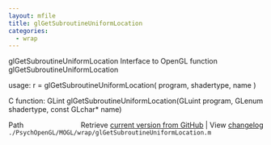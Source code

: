 ```yaml
---
layout: mfile
title: glGetSubroutineUniformLocation
categories:
  - wrap
---
```


glGetSubroutineUniformLocation  Interface to OpenGL function glGetSubroutineUniformLocation

usage:  r = glGetSubroutineUniformLocation\( program, shadertype, name \)

C function:  GLint glGetSubroutineUniformLocation\(GLuint program, GLenum shadertype, const GLchar\* name\)


<div class="code_header" style="text-align:right;">
  <span style="float:left;">Path&nbsp;&nbsp;</span> <span class="counter">Retrieve <a href=
  "https://raw.github.com/Psychtoolbox-3/Psychtoolbox-3/beta/./PsychOpenGL/MOGL/wrap/glGetSubroutineUniformLocation.m">current version from GitHub</a> | View <a href=
  "https://github.com/Psychtoolbox-3/Psychtoolbox-3/commits/beta/./PsychOpenGL/MOGL/wrap/glGetSubroutineUniformLocation.m">changelog</a></span>
</div>
<div class="code">
  <code>./PsychOpenGL/MOGL/wrap/glGetSubroutineUniformLocation.m</code>
</div>
